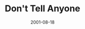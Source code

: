 ---
layout: message
category: message
series: "Counter-Cultural"
title: "Don't Tell Anyone"
date: 2001-08-18
message_id: 319
---
